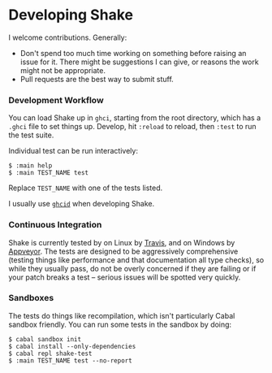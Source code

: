 # Developing Shake

I welcome contributions. Generally:

* Don't spend too much time working on something before raising an issue for it. There might be suggestions I can give, or reasons the work might not be appropriate.
* Pull requests are the best way to submit stuff.

### Development Workflow

You can load Shake up in `ghci`, starting from the root directory, which has a `.ghci` file to set things up. Develop, hit `:reload` to reload, then `:test` to run the test suite.

Individual test can be run interactively:

    $ :main help
    $ :main TEST_NAME test

Replace `TEST_NAME` with one of the tests listed.

I usually use [`ghcid`](https://github.com/ndmitchell/ghcid#readme) when developing Shake.

### Continuous Integration

Shake is currently tested by on Linux by [Travis](https://travis-ci.org/ndmitchell/shake), and on Windows by [Appveyor](https://ci.appveyor.com/project/ndmitchell/shake). The tests are designed to be aggressively comprehensive (testing things like performance and that documentation all type checks), so while they usually pass, do not be overly concerned if they are failing or if your patch breaks a test – serious issues will be spotted very quickly.

### Sandboxes

The tests do things like recompilation, which isn't particularly Cabal sandbox friendly. You can run some tests in the sandbox by doing:

    $ cabal sandbox init
    $ cabal install --only-dependencies
    $ cabal repl shake-test
    $ :main TEST_NAME test --no-report
